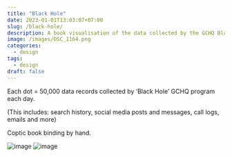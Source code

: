 ```yaml
---
title: "Black Hole"
date: 2023-01-01T13:03:07+07:00
slug: /black-hole/
description: A book visualisation of the data collected by the GCHQ Black Hole program.
image: /images/DSC_1164.png
categories:
  - design
tags:
  - design
draft: false
---
```


Each dot = 50,000 data records collected by ‘Black Hole’ GCHQ program each day.

(This includes: search history, social media posts and messages, call logs, emails and more)

Coptic book binding by hand.

![image](/images/DSC_1165.png)
![image](/images/DSC_1166.png)
